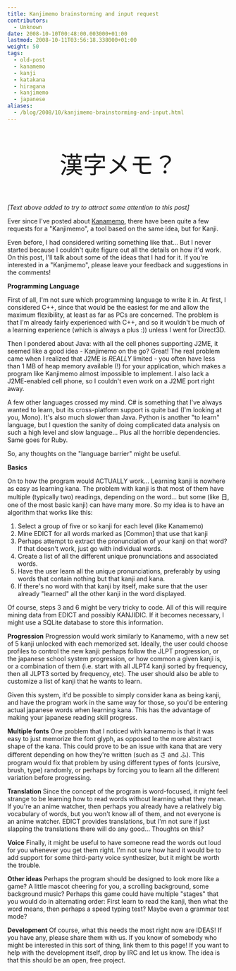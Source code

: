 ```yaml
---
title: Kanjimemo brainstorming and input request
contributors:
  - Unknown
date: 2008-10-10T00:48:00.003000+01:00
lastmod: 2008-10-11T03:56:18.338000+01:00
weight: 50
tags:
  - old-post
  - kanamemo
  - kanji
  - katakana
  - hiragana
  - kanjimemo
  - japanese
aliases:
  - /blog/2008/10/kanjimemo-brainstorming-and-input.html
---
```


<p style="font-size:40pt;text-align: center;">漢字メモ？</p>

*\[Text above added to try to attract some attention to this post\]*

Ever since I've posted about [Kanamemo](/blog/kanamemo-a-tool-for-the-apprentice-weeaboo/), there have been quite a few requests for a "Kanjimemo", a tool based on the same idea, but for Kanji.

Even before, I had considered writing something like that... But I never started because I couldn't quite figure out all the details on how it'd work. On this post, I'll talk about some of the ideas that I had for it. If you're interested in a "Kanjimemo", please leave your feedback and suggestions in the comments!

**Programming Language**

First of all, I'm not sure which programming language to write it in. At first, I considered C++, since that would be the easiest for me and allow the maximum flexibility, at least as far as PCs are concerned. The problem is that I'm already fairly experienced with C++, and so it wouldn't be much of a learning experience (which is always a plus :)) unless I went for Direct3D.

Then I pondered about Java: with all the cell phones supporting J2ME, it seemed like a good idea - Kanjimemo on the go? Great! The real problem came when I realized that J2ME is *REALLY* limited - you often have less than 1 MB of heap memory available (!) for your application, which makes a program like Kanjimemo almost impossible to implement. I also lack a J2ME-enabled cell phone, so I couldn't even work on a J2ME port right away.

A few other languages crossed my mind. C# is something that I've always wanted to learn, but its cross-platform support is quite bad (I'm looking at you, Mono). It's also much slower than Java. Python is another "to learn" language, but I question the sanity of doing complicated data analysis on such a high level and slow language... Plus all the horrible dependencies. Same goes for Ruby.

So, any thoughts on the "language barrier" might be useful.

**Basics**

On to how the program would ACTUALLY work... Learning kanji is nowhere as easy as learning kana. The problem with kanji is that most of them have multiple (typically two) readings, depending on the word... but some (like 日, one of the most basic kanji) can have many more. So my idea is to have an algorithm that works like this:

1. Select a group of five or so kanji for each level (like Kanamemo)
1. Mine EDICT for all words marked as \[Common\] that use that kanji
1. Perhaps attempt to extract the pronunciation of your kanji on that word? If that doesn't work, just go with individual words.
1. Create a list of all the different unique pronunciations and associated words.
1. Have the user learn all the unique pronunciations, preferably by using words that contain nothing but that kanji and kana.
1. If there's no word with that kanji by itself, make sure that the user already "learned" all the other kanji in the word displayed.

Of course, steps 3 and 6 might be very tricky to code. All of this will require mining data from EDICT and possibly KANJIDIC. If it becomes necessary, I might use a SQLite database to store this information.

**Progression**
Progression would work similarly to Kanamemo, with a new set of 5 kanji unlocked with each memorized set. Ideally, the user could choose profiles to control the new kanji: perhaps follow the JLPT progression, or the japanese school system progression, or how common a given kanji is, or a combination of them (i.e. start with all JLPT4 kanji sorted by frequency, then all JLPT3 sorted by frequency, etc). The user should also be able to customize a list of kanji that he wants to learn.

Given this system, it'd be possible to simply consider kana as being kanji, and have the program work in the same way for those, so you'd be entering actual japanese words when learning kana. This has the advantage of making your japanese reading skill progress.

**Multiple fonts**
One problem that I noticed with kanamemo is that it was easy to just memorize the font glyph, as opposed to the more abstract shape of the kana. This could prove to be an issue with kana that are very different depending on how they're written (such as さ and ふ). This program would fix that problem by using different types of fonts (cursive, brush, type) randomly, or perhaps by forcing you to learn all the different variation before progressing.

**Translation**
Since the concept of the program is word-focused, it might feel strange to be learning how to read words without learning what they mean. If you're an anime watcher, then perhaps you already have a relatively big vocabulary of words, but you won't know all of them, and not everyone is an anime watcher. EDICT provides translations, but I'm not sure if just slapping the translations there will do any good... Thoughts on this?

**Voice**
Finally, it might be useful to have someone read the words out loud for you whenever you get them right. I'm not sure how hard it would be to add support for some third-party voice synthesizer, but it might be worth the trouble.

**Other ideas**
Perhaps the program should be designed to look more like a game? A little mascot cheering for you, a scrolling background, some background music? Perhaps this game could have multiple "stages" that you would do in alternating order: First learn to read the kanji, then what the word means, then perhaps a speed typing test? Maybe even a grammar test mode?

**Development**
Of course, what this needs the most right now are IDEAS! If you have any, please share them with us. If you know of somebody who might be interested in this sort of thing, link them to this page! If you want to help with the development itself, drop by IRC and let us know. The idea is that this should be an open, free project.
